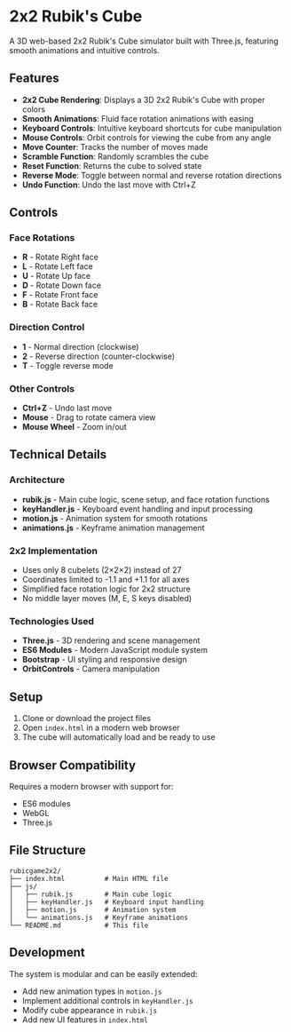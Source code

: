 # 2x2 Rubik's Cube

A 3D web-based 2x2 Rubik's Cube simulator built with Three.js, featuring smooth animations and intuitive controls.

## Features

- **2x2 Cube Rendering**: Displays a 3D 2x2 Rubik's Cube with proper colors
- **Smooth Animations**: Fluid face rotation animations with easing
- **Keyboard Controls**: Intuitive keyboard shortcuts for cube manipulation
- **Mouse Controls**: Orbit controls for viewing the cube from any angle
- **Move Counter**: Tracks the number of moves made
- **Scramble Function**: Randomly scrambles the cube
- **Reset Function**: Returns the cube to solved state
- **Reverse Mode**: Toggle between normal and reverse rotation directions
- **Undo Function**: Undo the last move with Ctrl+Z

## Controls

### Face Rotations
- **R** - Rotate Right face
- **L** - Rotate Left face  
- **U** - Rotate Up face
- **D** - Rotate Down face
- **F** - Rotate Front face
- **B** - Rotate Back face

### Direction Control
- **1** - Normal direction (clockwise)
- **2** - Reverse direction (counter-clockwise)
- **T** - Toggle reverse mode

### Other Controls
- **Ctrl+Z** - Undo last move
- **Mouse** - Drag to rotate camera view
- **Mouse Wheel** - Zoom in/out

## Technical Details

### Architecture
- **rubik.js** - Main cube logic, scene setup, and face rotation functions
- **keyHandler.js** - Keyboard event handling and input processing
- **motion.js** - Animation system for smooth rotations
- **animations.js** - Keyframe animation management

### 2x2 Implementation
- Uses only 8 cubelets (2×2×2) instead of 27
- Coordinates limited to -1.1 and +1.1 for all axes
- Simplified face rotation logic for 2x2 structure
- No middle layer moves (M, E, S keys disabled)

### Technologies Used
- **Three.js** - 3D rendering and scene management
- **ES6 Modules** - Modern JavaScript module system
- **Bootstrap** - UI styling and responsive design
- **OrbitControls** - Camera manipulation

## Setup

1. Clone or download the project files
2. Open `index.html` in a modern web browser
3. The cube will automatically load and be ready to use

## Browser Compatibility

Requires a modern browser with support for:
- ES6 modules
- WebGL
- Three.js

## File Structure

```
rubicgame2x2/
├── index.html          # Main HTML file
├── js/
│   ├── rubik.js        # Main cube logic
│   ├── keyHandler.js   # Keyboard input handling
│   ├── motion.js       # Animation system
│   └── animations.js   # Keyframe animations
└── README.md           # This file
```

## Development

The system is modular and can be easily extended:
- Add new animation types in `motion.js`
- Implement additional controls in `keyHandler.js`
- Modify cube appearance in `rubik.js`
- Add new UI features in `index.html` 